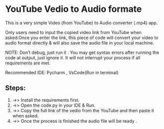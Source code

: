 # YouTube Vedio to Audio formate
This is a very simple Video (from YouTube)  to Audio converter (.mp4) app.

Only users need to input the copied video link from YouTube when asked.Once you enter the link, this piece of code will convert your video to audio format directly & will also save the audio file in your local machine.

NOTE: Don’t debug, just run it . You may get syntax errors after running the code at output, just ignore it. It will not interrupt your process if all requirements  are met.

Recommended IDE: Pycharm , VsCode(Run in terminal)

## Steps:
1. ->> Install the requirements first.
2. ->> Open the code.py in your IDE & Run.
3. ->> Copy the full link of the vedio from the YouTube and then paste it when asked.
4. ->> Once the process is finished the audio file will be ready .
